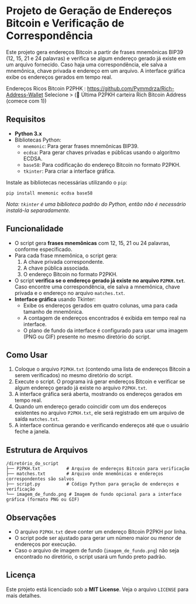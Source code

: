 
# Projeto de Geração de Endereços Bitcoin e Verificação de Correspondência

Este projeto gera endereços Bitcoin a partir de frases mnemônicas BIP39 (12, 15, 21 e 24 palavras) e verifica se algum endereço gerado já existe em um arquivo fornecido. Caso haja uma correspondência, ele salva a mnemônica, chave privada e endereço em um arquivo. A interface gráfica exibe os endereços gerados em tempo real.

Endereços Ricos Bitcoin P2PHK : https://github.com/Pymmdrza/Rich-Address-Wallet
 Selecione > (📁 Última P2PKH carteira Rich Bitcoin Address (comece com 1))


## Requisitos

- **Python 3.x**
- Bibliotecas Python:
  - `mnemonic`: Para gerar frases mnemônicas BIP39.
  - `ecdsa`: Para gerar chaves privadas e públicas usando o algoritmo ECDSA.
  - `base58`: Para codificação do endereço Bitcoin no formato P2PKH.
  - `tkinter`: Para criar a interface gráfica.
  
Instale as bibliotecas necessárias utilizando o `pip`:

```
pip install mnemonic ecdsa base58
```

*Nota: `tkinter` é uma biblioteca padrão do Python, então não é necessário instalá-la separadamente.*

## Funcionalidade

- O script gera **frases mnemônicas** com 12, 15, 21 ou 24 palavras, conforme especificado.
- Para cada frase mnemônica, o script gera:
  1. A chave privada correspondente.
  2. A chave pública associada.
  3. O endereço Bitcoin no formato P2PKH.
- O script **verifica se o endereço gerado já existe no arquivo `P2PKH.txt`**. Caso encontre uma correspondência, ele salva a mnemônica, chave privada e o endereço no arquivo `matches.txt`.
- **Interface gráfica** usando Tkinter:
  - Exibe os endereços gerados em quatro colunas, uma para cada tamanho de mnemônica.
  - A contagem de endereços encontrados é exibida em tempo real na interface.
  - O plano de fundo da interface é configurado para usar uma imagem (PNG ou GIF) presente no mesmo diretório do script.

## Como Usar

1. Coloque o arquivo `P2PKH.txt` (contendo uma lista de endereços Bitcoin a serem verificados) no mesmo diretório do script.
2. Execute o script. O programa irá gerar endereços Bitcoin e verificar se algum endereço gerado já existe no arquivo `P2PKH.txt`.
3. A interface gráfica será aberta, mostrando os endereços gerados em tempo real.
4. Quando um endereço gerado coincidir com um dos endereços existentes no arquivo `P2PKH.txt`, ele será registrado em um arquivo de saída `matches.txt`.
5. A interface continua gerando e verificando endereços até que o usuário feche a janela.

## Estrutura de Arquivos

```
/diretório_do_script
├── P2PKH.txt          # Arquivo de endereços Bitcoin para verificação
├── matches.txt        # Arquivo onde mnemônicas e endereços correspondentes são salvos
├── script.py          # Código Python para geração de endereços e verificação
└── imagem_de_fundo.png # Imagem de fundo opcional para a interface gráfica (formato PNG ou GIF)
```

## Observações

- O arquivo `P2PKH.txt` deve conter um endereço Bitcoin P2PKH por linha.
- O script pode ser ajustado para gerar um número maior ou menor de endereços por execução.
- Caso o arquivo de imagem de fundo (`imagem_de_fundo.png`) não seja encontrado no diretório, o script usará um fundo preto padrão.

## Licença

Este projeto está licenciado sob a **MIT License**. Veja o arquivo `LICENSE` para mais detalhes.
